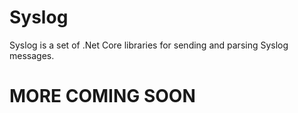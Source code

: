 # Syslog

Syslog is a set of .Net Core libraries for sending and parsing Syslog messages.

# MORE COMING SOON